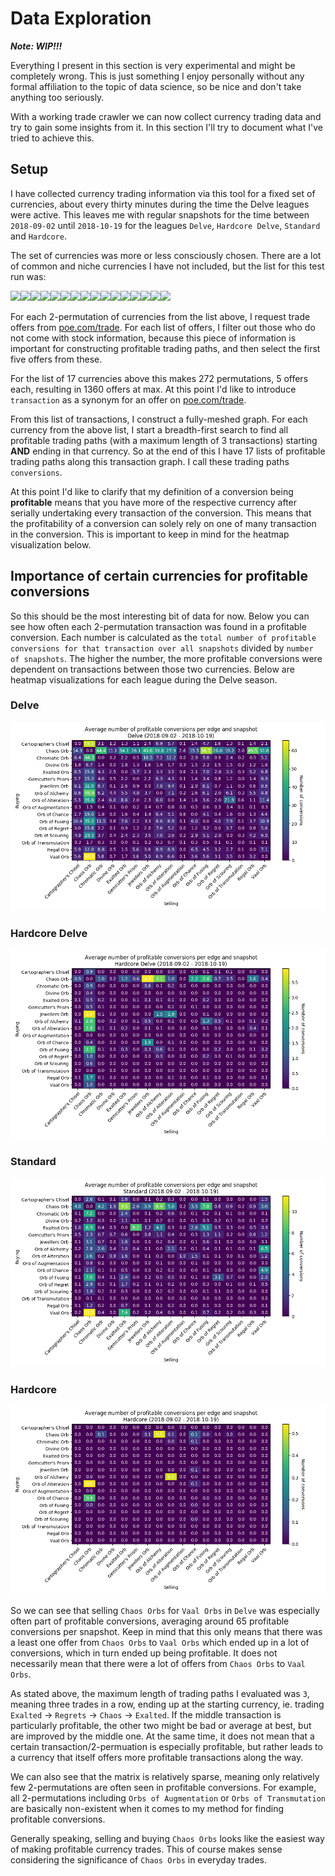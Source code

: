 # Data Exploration

***Note: WIP!!!***

Everything I present in this section is very experimental and might be completely wrong. This is just something I enjoy personally without any formal affiliation to the topic of data science, so be nice and don't take anything too seriously.

With a working trade crawler we can now collect currency trading data and try to gain some insights from it. In this section I'll try to document what I've tried to achieve this.

## Setup
I have collected currency trading information via this tool for a fixed set of currencies, about every thirty minutes during the time the Delve leagues were active.
This leaves me with regular snapshots for the time between `2018-09-02` until `2018-10-19` for the leagues `Delve`, `Hardcore Delve`, `Standard` and `Hardcore`.

The set of currencies was more or less consciously chosen. There are a lot of common and niche currencies I have not included, but the list for this test run was:

<img src="https://d1u5p3l4wpay3k.cloudfront.net/pathofexile_gamepedia/c/cb/Orb_of_Augmentation_inventory_icon.png?version=c658d2f16f22512f9e524c1b2ad58788" width="32"/><img src="https://d1u5p3l4wpay3k.cloudfront.net/pathofexile_gamepedia/6/67/Orb_of_Transmutation_inventory_icon.png?version=2f95dd6abd2e9e6eb5a5098350f444b9" width="32"/><img src="https://d1u5p3l4wpay3k.cloudfront.net/pathofexile_gamepedia/f/fd/Chromatic_Orb_inventory_icon.png?version=143829f3bc33b5cd2727d057a330202b" width="32"/><img src="https://d1u5p3l4wpay3k.cloudfront.net/pathofexile_gamepedia/5/51/Orb_of_Scouring_inventory_icon.png?version=2490d92836e555d1fa9ce8b96a4cde98" width="32"/><img src="https://d1u5p3l4wpay3k.cloudfront.net/pathofexile_gamepedia/9/9c/Chaos_Orb_inventory_icon.png?version=3a4a05170a16dad38a3f29c18587e872" width="32"/><img src="https://d1u5p3l4wpay3k.cloudfront.net/pathofexile_gamepedia/d/d8/Orb_of_Alteration_inventory_icon.png?version=cf6e20cf8835884b69ca50a56bc076de" width="32"/><img src="https://d1u5p3l4wpay3k.cloudfront.net/pathofexile_gamepedia/5/55/Cartographer%27s_Chisel_inventory_icon.png?version=0c4cfe265e9b3bc8bc831dd60674f858" width="32"/><img src="https://d1u5p3l4wpay3k.cloudfront.net/pathofexile_gamepedia/e/e2/Gemcutter%27s_Prism_inventory_icon.png?version=1bce839e57a840244de6e9d07b929624" width="32"/><img src="https://d1u5p3l4wpay3k.cloudfront.net/pathofexile_gamepedia/6/62/Orb_of_Fusing_inventory_icon.png?version=442fbda832963ee3a42207bef33637a0" width="32"/><img src="https://d1u5p3l4wpay3k.cloudfront.net/pathofexile_gamepedia/3/33/Regal_Orb_inventory_icon.png?version=20f63c824d34f861178e0f23d13bbd14" width="32"/><img src="https://d1u5p3l4wpay3k.cloudfront.net/pathofexile_gamepedia/9/9f/Orb_of_Alchemy_inventory_icon.png?version=6a3df396aa93c31adceb0f9afe117541" width="32"/><img src="https://d1u5p3l4wpay3k.cloudfront.net/pathofexile_gamepedia/2/26/Exalted_Orb_inventory_icon.png?version=010520296d3532afddbb609b1a4fe45b" width="32"/><img src="https://d1u5p3l4wpay3k.cloudfront.net/pathofexile_gamepedia/a/a8/Orb_of_Regret_inventory_icon.png?version=08bf23a9c60c5afc34bda1786ed369bd" width="32"/><img src="https://d1u5p3l4wpay3k.cloudfront.net/pathofexile_gamepedia/4/49/Jeweller%27s_Orb_inventory_icon.png?version=1a955998de8bce79f034434e273ed611" width="32"/><img src="https://d1u5p3l4wpay3k.cloudfront.net/pathofexile_gamepedia/5/58/Divine_Orb_inventory_icon.png?version=1cb4cef4c16efed714eb1a01977ed5c3" width="32"/><img src="https://d1u5p3l4wpay3k.cloudfront.net/pathofexile_gamepedia/2/2c/Vaal_Orb_inventory_icon.png" width="32"/>

For each 2-permutation of currencies from the list above, I request trade offers from [poe.com/trade](http://pathofexile.com/trade). For each list of offers, I filter out those who do not come with stock information, because this piece of information is important for constructing profitable trading paths, and then select the first five offers from these.

For the list of 17 currencies above this makes 272 permutations, 5 offers each, resulting in 1360 offers at max. At this point I'd like to introduce `transaction` as a synonym for an offer on [poe.com/trade](http://pathofexile.com/trade).

From this list of transactions, I construct a fully-meshed graph. For each currency from the above list, I start a breadth-first search to find all profitable trading paths (with a maximum length of 3 transactions) starting **AND** ending in that currency. So at the end of this I have 17 lists of profitable trading paths along this transaction graph. I call these trading paths `conversions`.

At this point I'd like to clarify that my definition of a conversion being **profitable** means that you have more of the respective currency after serially undertaking every transaction of the conversion. This means that the profitability of a conversion can solely rely on one of many transaction in the conversion. This is important to keep in mind for the heatmap visualization below.

## Importance of certain currencies for profitable conversions
So this should be the most interesting bit of data for now. Below you can see how often each 2-permutation transaction was found in a profitable conversion.
Each number is calculated as the `total number of profitable conversions for that transaction over all snapshots` divided by `number of snapshots`.
The higher the number, the more profitable conversions were dependent on transactions between those two currencies.
Below are heatmap visualizations for each league during the Delve season.

### Delve
![](results/delve/delve.png)

### Hardcore Delve
![](results/delve/hardcore_delve.png)

### Standard
![](results/delve/standard.png)

### Hardcore
![](results/delve/hardcore.png)

So we can see that selling `Chaos Orbs` for `Vaal Orbs` in `Delve` was especially often part of profitable conversions, averaging around 65 profitable conversions per snapshot. Keep in mind that this only means that there was a least one offer from `Chaos Orbs` to `Vaal Orbs` which ended up in a lot of conversions, which in turn ended up being profitable. It does not necessarily mean that there were a lot of offers from `Chaos Orbs` to `Vaal Orbs`.

As stated above, the maximum length of trading paths I evaluated was `3`, meaning three trades in a row, ending up at the starting currency, ie. trading `Exalted` -> `Regrets` -> `Chaos` -> `Exalted`. If the middle transaction is particularly profitable, the other two might be bad or average at best, but are improved by the middle one. At the same time, it does not mean that a certain transaction/2-permuation is especially profitable, but rather leads to a currency that itself offers more profitable transactions along the way.

We can also see that the matrix is relatively sparse, meaning only relatively few 2-permutations are often seen in profitable conversions. For example, all 2-permutations including `Orbs of Augmentation` or `Orbs of Transmutation` are basically non-existent when it comes to my method for finding profitable conversions.

Generally speaking, selling and buying `Chaos Orbs` looks like the easiest way of making profitable currency trades. This of course makes sense considering the significance of `Chaos Orbs` in everyday trades.
